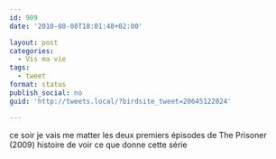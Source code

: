 ```yaml
---
id: 909
date: '2010-08-08T18:01:48+02:00'

layout: post
categories:
  - Vis ma vie
tags:
  - tweet
format: status
publish_social: no
guid: 'http://tweets.local/?birdsite_tweet=20645122024'

---
```


ce soir je vais me matter les deux premiers épisodes de The Prisoner (2009) histoire de voir ce que donne cette série